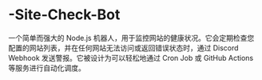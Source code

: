 # -Site-Check-Bot
一个简单而强大的 Node.js 机器人，用于监控网站的健康状况。它会定期检查您配置的网站列表，并在任何网站无法访问或返回错误状态时，通过 Discord Webhook 发送警报。它被设计为可以轻松地通过 Cron Job 或 GitHub Actions 等服务进行自动化调度。
